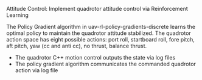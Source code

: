 Attitude Control: Implement quadrotor attitude control via Reinforcement Learning

The Policy Gradient algorithm in uav-rl-policy-gradients-discrete learns the optimal policy to maintain the quadrotor attitude stabilized.  The quadrotor action space has eight possible actions: port roll, startboard roll, fore pitch, aft pitch, yaw (cc and anti cc), no thrust, balance thrust.

- The quadrotor C++ motion control outputs the state via log files
- The  policy gradient algorithm communicates the commanded quadrotor action via log file